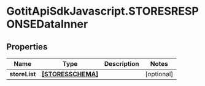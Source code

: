 # GotitApiSdkJavascript.STORESRESPONSEDataInner

## Properties

Name | Type | Description | Notes
------------ | ------------- | ------------- | -------------
**storeList** | [**[STORESSCHEMA]**](STORESSCHEMA.md) |  | [optional] 


